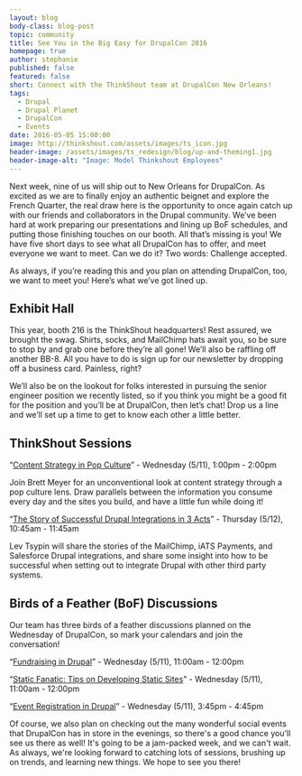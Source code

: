 ```yaml
---
layout: blog
body-class: blog-post
topic: community
title: See You in the Big Easy for DrupalCon 2016
homepage: true
author: stephanie
published: false
featured: false
short: Connect with the ThinkShout team at DrupalCon New Orleans!
tags:
  - Drupal
  - Drupal Planet
  - DrupalCon
  - Events
date: 2016-05-05 15:00:00
image: http://thinkshout.com/assets/images/ts_icon.jpg
header-image: /assets/images/ts_redesign/blog/up-and-theming1.jpg
header-image-alt: "Image: Model Thinkshout Employees"
---
```


Next week, nine of us will ship out to New Orleans for DrupalCon. As excited as we are to finally enjoy an authentic beignet and explore the French Quarter, the real draw here is the opportunity to once again catch up with our friends and collaborators in the Drupal community. We’ve been hard at work preparing our presentations and lining up BoF schedules, and putting those finishing touches on our booth. All that’s missing is you! We have five short days to see what all DrupalCon has to offer, and meet everyone we want to meet. Can we do it? Two words: Challenge accepted.

As always, if you’re reading this and you plan on attending DrupalCon, too, we want to meet you! Here’s what we’ve got lined up.

## Exhibit Hall

This year, booth 216 is the ThinkShout headquarters! Rest assured, we brought the swag. Shirts, socks, and MailChimp hats await you, so be sure to stop by and grab one before they’re all gone! We’ll also be raffling off another BB-8. All you have to do is sign up for our newsletter by dropping off a business card. Painless, right?

We’ll also be on the lookout for folks interested in pursuing the senior engineer position we recently listed, so if you think you might be a good fit for the position and you’ll be at DrupalCon, then let’s chat! Drop us a line and we’ll set up a time to get to know each other a little better. 

## ThinkShout Sessions

“[Content Strategy in Pop Culture](https://events.drupal.org/neworleans2016/sessions/content-strategy-popular-culture)” - Wednesday (5/11), 1:00pm - 2:00pm

Join Brett Meyer for an unconventional look at content strategy through a pop culture lens. Draw parallels between the information you consume every day and the sites you build, and have a little fun while doing it!

“[The Story of Successful Drupal Integrations in 3 Acts](https://events.drupal.org/neworleans2016/sessions/story-successful-drupal-integrations-3-acts)” - Thursday (5/12), 10:45am - 11:45am

Lev Tsypin will share the stories of the MailChimp, iATS Payments, and Salesforce Drupal integrations, and share some insight into how to be successful when setting out to integrate Drupal with other third party systems.

## Birds of a Feather (BoF) Discussions

Our team has three birds of a feather discussions planned on the Wednesday of DrupalCon, so mark your calendars and join the conversation!

“[Fundraising in Drupal](https://events.drupal.org/neworleans2016/bofs/fundraising-drupal)” - Wednesday (5/11), 11:00am - 12:00pm

“[Static Fanatic: Tips on Developing Static Sites](https://events.drupal.org/neworleans2016/bofs/static-fanatics-tips-developing-static-sites)” - Wednesday (5/11), 11:00am - 12:00pm

“[Event Registration in Drupal](https://events.drupal.org/neworleans2016/bofs/event-registration-drupal-8)” - Wednesday (5/11), 3:45pm - 4:45pm

Of course, we also plan on checking out the many wonderful social events that DrupalCon has in store in the evenings, so there's a good chance you'll see us there as well! It's going to be a jam-packed week, and we can't wait. As always, we're looking forward to catching lots of sessions, brushing up on trends, and learning new things. We hope to see you there!
